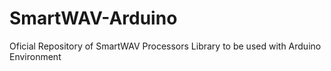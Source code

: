 # SmartWAV-Arduino
Oficial Repository of SmartWAV Processors Library to be used with Arduino Environment
